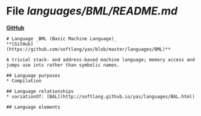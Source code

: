 # File _languages/BML/README.md_
**[GitHub](https://github.com/softlang/yas/blob/master/languages/BML/README.md)**
```
# Language _BML (Basic Machine Language)_
**[GitHub](https://github.com/softlang/yas/blob/master/languages/BML)**

A trivial stack- and address-based machine language; memory access and jumps use ints rather than symbolic names.

## Language purposes
* Compilation

## Language relationships
* variationOf: [BAL](http://softlang.github.io/yas/languages/BAL.html)

## Language elements
```
